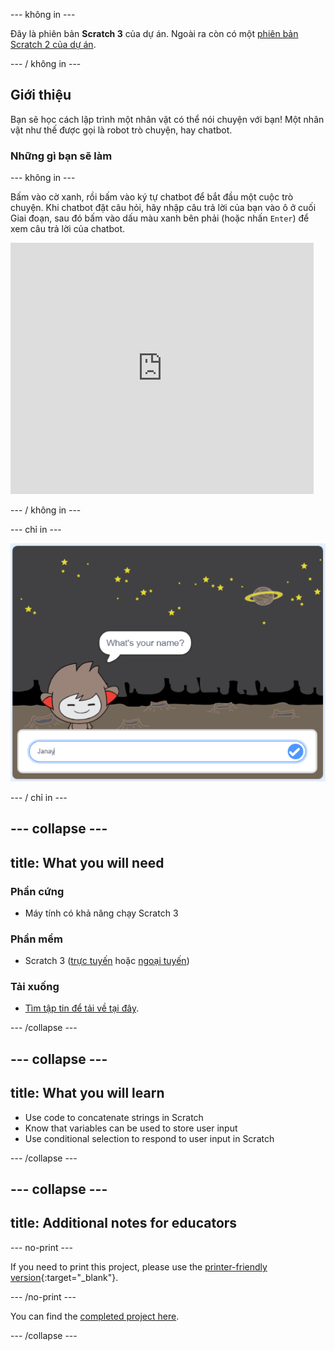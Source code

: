 \--- không in \---

Đây là phiên bản **Scratch 3** của dự án. Ngoài ra còn có một [phiên bản Scratch 2 của dự án](https://projects.raspberrypi.org/en/projects/chatbot-scratch2).

\--- / không in \---

## Giới thiệu

Bạn sẽ học cách lập trình một nhân vật có thể nói chuyện với bạn! Một nhân vật như thế được gọi là robot trò chuyện, hay chatbot.

### Những gì bạn sẽ làm

\--- không in \---

Bấm vào cờ xanh, rồi bấm vào ký tự chatbot để bắt đầu một cuộc trò chuyện. Khi chatbot đặt câu hỏi, hãy nhập câu trả lời của bạn vào ô ở cuối Giai đoạn, sau đó bấm vào dấu màu xanh bên phải (hoặc nhấn `Enter`) để xem câu trả lời của chatbot.

<div class="scratch-preview">
  <iframe allowtransparency="true" width="485" height="402" src="https://scratch.mit.edu/projects/embed/248864190/?autostart=false" 
  frameborder="0" scrolling="no"></iframe>
</div>

\--- / không in \---

\--- chỉ in \---

![dự án hoàn thành](images/chatbot-preview.png)

\--- / chỉ in \---

## \--- collapse \---

## title: What you will need

### Phần cứng

- Máy tính có khả năng chạy Scratch 3

### Phần mềm

- Scratch 3 ([trực tuyến](https://rpf.io/scratchon) hoặc [ngoại tuyến](https://rpf.io/scratchoff))

### Tải xuống

- [Tìm tập tin để tải về tại đây](http://rpf.io/p/en/chatbot-go).

\--- /collapse \---

## \--- collapse \---

## title: What you will learn

- Use code to concatenate strings in Scratch
- Know that variables can be used to store user input
- Use conditional selection to respond to user input in Scratch

\--- /collapse \---

## \--- collapse \---

## title: Additional notes for educators

\--- no-print \---

If you need to print this project, please use the [printer-friendly version](https://projects.raspberrypi.org/en/projects/chatbot/print){:target="_blank"}.

\--- /no-print \---

You can find the [completed project here](http://rpf.io/p/en/chatbot-get).

\--- /collapse \---
